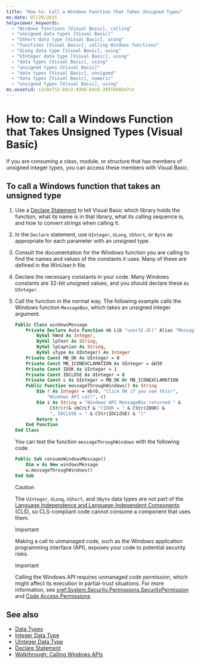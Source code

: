 ```yaml
---
title: "How to: Call a Windows Function that Takes Unsigned Types"
ms.date: 07/20/2015
helpviewer_keywords:
  - "Windows functions [Visual Basic], calling"
  - "unsigned data types [Visual Basic]"
  - "UShort data type [Visual Basic], using"
  - "functions [Visual Basic], calling Windows functions"
  - "ULong data type [Visual Basic], using"
  - "UInteger data type [Visual Basic], using"
  - "data types [Visual Basic], using"
  - "unsigned types [Visual Basic]"
  - "data types [Visual Basic], unsigned"
  - "data types [Visual Basic], numeric"
  - "unsigned types [Visual Basic], using"
ms.assetid: c2c0e712-8dc2-43b9-b4c6-345fbb02e7ce
---
```


# How to: Call a Windows Function that Takes Unsigned Types (Visual Basic)

If you are consuming a class, module, or structure that has members of unsigned integer types, you can access these members with Visual Basic.

## To call a Windows function that takes an unsigned type

1. Use a [Declare Statement](../../language-reference/statements/declare-statement.md) to tell Visual Basic which library holds the function, what its name is in that library, what its calling sequence is, and how to convert strings when calling it.

2. In the `Declare` statement, use `UInteger`, `ULong`, `UShort`, or `Byte` as appropriate for each parameter with an unsigned type.

3. Consult the documentation for the Windows function you are calling to find the names and values of the constants it uses. Many of these are defined in the WinUser.h file.

4. Declare the necessary constants in your code. Many Windows constants are 32-bit unsigned values, and you should declare these `As UInteger`.

5. Call the function in the normal way. The following example calls the Windows function `MessageBox`, which takes an unsigned integer argument.

    ```vb
    Public Class windowsMessage
        Private Declare Auto Function mb Lib "user32.dll" Alias "MessageBox" (
            ByVal hWnd As Integer,
            ByVal lpText As String,
            ByVal lpCaption As String,
            ByVal uType As UInteger) As Integer
        Private Const MB_OK As UInteger = 0
        Private Const MB_ICONEXCLAMATION As UInteger = &H30
        Private Const IDOK As UInteger = 1
        Private Const IDCLOSE As UInteger = 8
        Private Const c As UInteger = MB_OK Or MB_ICONEXCLAMATION
        Public Function messageThroughWindows() As String
            Dim r As Integer = mb(0, "Click OK if you see this!",
                "Windows API call", c)
            Dim s As String = "Windows API MessageBox returned " &
                 CStr(r)& vbCrLf & "(IDOK = " & CStr(IDOK) &
                 ", IDCLOSE = " & CStr(IDCLOSE) & ")"
            Return s
        End Function
    End Class
    ```

     You can test the function `messageThroughWindows` with the following code.

    ```vb
    Public Sub consumeWindowsMessage()
        Dim w As New windowsMessage
        w.messageThroughWindows()
    End Sub
    ```

    > [!CAUTION]
    > The `UInteger`, `ULong`, `UShort`, and `SByte` data types are not part of the [Language Independence and Language-Independent Components](../../../standard/language-independence-and-language-independent-components.md) (CLS), so CLS-compliant code cannot consume a component that uses them.

    > [!IMPORTANT]
    > Making a call to unmanaged code, such as the Windows application programming interface (API), exposes your code to potential security risks.

    > [!IMPORTANT]
    > Calling the Windows API requires unmanaged code permission, which might affect its execution in partial-trust situations. For more information, see <xref:System.Security.Permissions.SecurityPermission> and [Code Access Permissions](https://docs.microsoft.com/previous-versions/dotnet/netframework-4.0/h846e9b3(v=vs.100)).

## See also

- [Data Types](../../language-reference/data-types/index.md)
- [Integer Data Type](../../language-reference/data-types/integer-data-type.md)
- [UInteger Data Type](../../language-reference/data-types/uinteger-data-type.md)
- [Declare Statement](../../language-reference/statements/declare-statement.md)
- [Walkthrough: Calling Windows APIs](walkthrough-calling-windows-apis.md)

